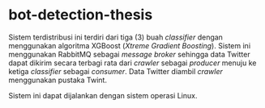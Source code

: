 # bot-detection-thesis

Sistem terdistribusi ini terdiri dari tiga (3) buah _classifier_ dengan menggunakan algoritma XGBoost (_Xtreme Gradient Boosting_). Sistem ini menggunakan RabbitMQ sebagai _message broker_ sehingga data Twitter dapat dikirim secara terbagi rata dari _crawler_ sebagai _producer_ menuju ke ketiga _classifier_ sebagai _consumer_. Data Twitter diambil _crawler_ menggunakan pustaka Twint.

Sistem ini dapat dijalankan dengan sistem operasi Linux.

